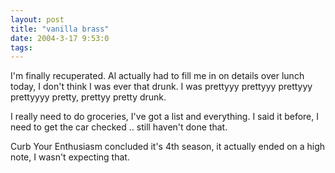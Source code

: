 ```yaml
---
layout: post
title: "vanilla brass"
date: 2004-3-17 9:53:0
tags: 
---
```


I'm finally recuperated. Al actually had to fill me in on details over lunch today, I don't think I was ever that drunk. I was prettyyy prettyyy prettyyy prettyyyy pretty, prettyy pretty drunk.

I really need to do groceries, I've got a list and everything. I said it before, I need to get the car checked .. still haven't done that.

Curb Your Enthusiasm concluded it's 4th season, it actually ended on a high note, I wasn't expecting that.

